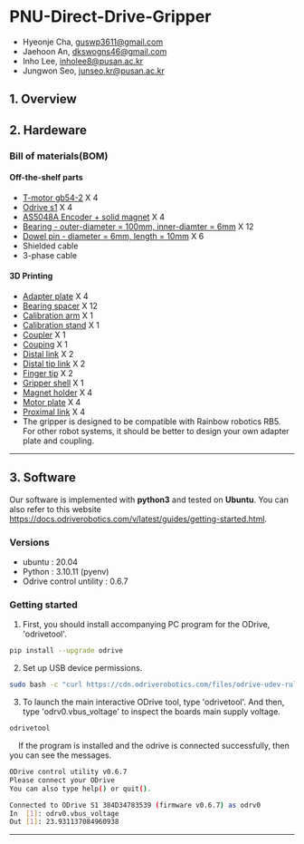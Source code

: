 # PNU-Direct-Drive-Gripper
- Hyeonje Cha, guswp3611@gmail.com
- Jaehoon An, dkswogns46@gmail.com
- Inho Lee, inholee8@pusan.ac.kr
- Jungwon Seo, junseo.kr@pusan.ac.kr

## 1. Overview

## 2. Hardeware
### Bill of materials(BOM) ###
#### Off-the-shelf parts
- [T-motor gb54-2](https://store.tmotor.com/goods-445-GB54-2.html) X 4
- [Odrive s1](https://odriverobotics.com/shop/odrive-s1) X 4
- [AS5048A Encoder + solid magnet](https://ko.aliexpress.com/item/1005004239532357.html?spm=a2g0o.ppclist.product.16.189a33gr33grC1&pdp_npi=2%40dis%21KRW%21%E2%82%A9%2020%2C299%21%E2%82%A9%2020%2C299%21%21%21%21%21%402103011616813606980156478ed18f%2112000028490990365%21btf&_t=pvid%3A1729ba70-2e9e-4e62-ae44-2781def9d2bc&afTraceInfo=1005004239532357__pc__pcBridgePPC__xxxxxx__1681360698&gatewayAdapt=glo2kor) X 4
- [Bearing - outer-diameter = 100mm, inner-diamter = 6mm](https://kr.misumi-ec.com/vona2/detail/221000058378/?KWSearch=%eb%b2%a0%ec%96%b4%eb%a7%81&searchFlow=results2products) X 12
- [Dowel pin - diameter = 6mm, length = 10mm](https://ko.aliexpress.com/item/1005003326358562.html?spm=a2g0o.productlist.main.9.5f9d4520HPGHnd&algo_pvid=eee7164e-1d0b-425a-bb77-c06aaa2ae10c&aem_p4p_detail=202304140514266025200904223640004224758&algo_exp_id=eee7164e-1d0b-425a-bb77-c06aaa2ae10c-4&pdp_npi=3%40dis%21KRW%2113356.0%217080.0%21%21%21%21%21%40211bd8be16814744666117620d07da%2112000025228771502%21sea%21KR%210&curPageLogUid=YaY5cKEIVcXy&ad_pvid=202304140514266025200904223640004224758_5&ad_pvid=202304140514266025200904223640004224758_5) X 6
- Shielded cable
- 3-phase cable

#### 3D Printing ####
- [Adapter plate](stl/adapter_plate.STL) X 4
- [Bearing spacer](stl/bearing_spacer.STL) X 12
- [Calibration arm](stl/calibration_arm.STL) X 1
- [Calibration stand](stl/calibration_stand.STL) X 1
- [Coupler](stl/coupler.STL) X 1
- [Couping](stl/coupling.STL) X 1
- [Distal link](stl/distal_link.STL) X 2
- [Distal tip link](stl/distal_tip_link.STL) X 2
- [Finger tip](stl/finger_tip.STL) X 2
- [Gripper shell](stl/gripper_shell.STL) X 1
- [Magnet holder](stl/magnet_holder.STL) X 4
- [Motor plate](stl/motor_plate.STL) X 4
- [Proximal link](stl/proximal_link.STL) X 4
- The gripper is designed to be compatible with Rainbow robotics RB5. For other robot systems, it should be better to design your own adapter plate and coupling.
-----
## 3. Software
Our software is implemented with **python3** and tested on **Ubuntu**. You can also refer to this website https://docs.odriverobotics.com/v/latest/guides/getting-started.html.

### Versions ###
- ubuntu : 20.04
- Python : 3.10.11 (pyenv)
- Odrive control untility : 0.6.7

### Getting started ###
1. First, you should install accompanying PC program for the ODrive, 'odrivetool'.
```bash
pip install --upgrade odrive
```
2. Set up USB device permissions.
```bash
sudo bash -c "curl https://cdn.odriverobotics.com/files/odrive-udev-rules.rules > /etc/udev/rules.d/91-odrive.rules && udevadm control --reload-rules && udevadm trigger"
```
3. To launch the main interactive ODrive tool, type 'odrivetool'. And then, type 'odrv0.vbus_voltage' to inspect the boards main supply voltage.
```bash
odrivetool
```
&nbsp;&nbsp;&nbsp;&nbsp;If the program is installed and the odrive is connected successfully, then you can see the messages.
```bash
ODrive control utility v0.6.7
Please connect your ODrive
You can also type help() or quit().

Connected to ODrive S1 384D34783539 (firmware v0.6.7) as odrv0
In  [1]: odrv0.vbus_voltage
Out [1]: 23.931137084960938
```
-----
